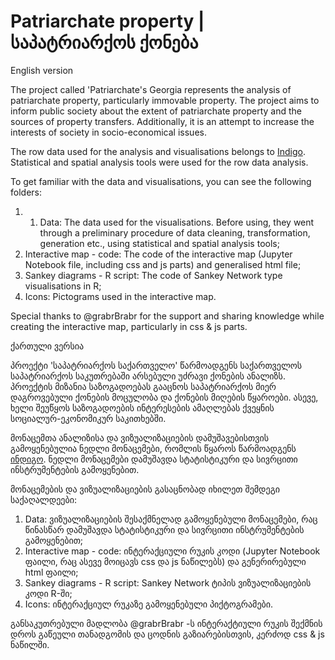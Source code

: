 # Patriarchate property | საპატრიარქოს ქონება

English version

The project called 'Patriarchate's Georgia represents the analysis of patriarchate property, particularly immovable property. The project aims to inform public society about the extent of patriarchate property and the sources of property transfers. Additionally, it is an attempt to increase the interests of society in socio-economical issues.

The row data used for the analysis and visualisations belongs to [Indigo](https://toc.ge/map/ka). Statistical and spatial analysis tools were used for the row data analysis. 

To get familiar with the data and visualisations, you can see the following folders:
1. 1. Data: The data used for the visualisations. Before using, they went through a preliminary procedure of data cleaning, transformation, generation etc., using statistical and spatial analysis tools;
2. Interactive map - code: The code of the interactive map (Jupyter Notebook file, including css and js parts) and generalised html file;
3. Sankey diagrams - R script: The code of Sankey Network type visualisations in R;
4. Icons: Pictograms used in the interactive map.

Special thanks to @grabrBrabr for the support and sharing knowledge while creating the interactive map, particularly in css & js parts.



ქართული ვერსია

პროექტი 'საპატრიარქოს საქართველო' წარმოადგენს საქართველოს საპატრიარქოს საკუთრებაში არსებული უძრავი ქონების ანალიზს. პროექტის მიზანია საზოგადოებას გააცნოს საპატრიარქოს მიერ დაგროვებული ქონების მოცულობა და ქონების მიღების წყაროები. ასევე, ხელი შეუწყოს საზოგადოების ინტერესების ამაღლებას ქვეყნის სოციალურ-ეკონომიკურ საკითხებში.

მონაცემთა ანალიზისა და ვიზუალიზაციების დამუშავებისთვის გამოყენებულია ნედლი მონაცემები, რომლის წყაროს წარმოადგენს [ინდიგო](https://toc.ge/map/ka). ნედლი მონაცემები დამუშავდა სტატისტიკური და სივრცითი ინსტრუმენტების გამოყენებით.

მონაცემების და ვიზუალიზაციების გასაცნობად იხილეთ შემდეგი საქაღალდეები:
1. Data: ვიზუალიზაციების შესაქმნელად გამოყენებული მონაცემები, რაც წინასწარ დამუშავდა სტატისტიკური და სივრცითი ინსტრუმენტების გამოყენებით;
2. Interactive map - code: ინტერაქციული რუკის კოდი (Jupyter Notebook ფაილი, რაც ასევე მოიცავს css და js ნაწილებს) და გენერირებული html ფაილი;
3. Sankey diagrams - R script: Sankey Network ტიპის ვიზუალიზაციების კოდი R-ში;
4. Icons: ინტერაქციულ რუკაზე გამოყენებული პიქტოგრამები.

განსაკუთრებული მადლობა @grabrBrabr -ს ინტერაქტიული რუკის შექმნის დროს გაწეული თანადგომის და ცოდნის გაზიარებისთვის, კერძოდ css & js ნაწილში.
